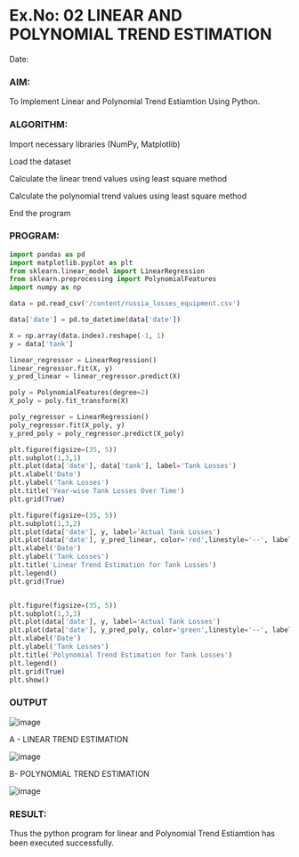 # Ex.No: 02 LINEAR AND POLYNOMIAL TREND ESTIMATION
Date:
### AIM:
To Implement Linear and Polynomial Trend Estiamtion Using Python.

### ALGORITHM:
Import necessary libraries (NumPy, Matplotlib)

Load the dataset

Calculate the linear trend values using least square method

Calculate the polynomial trend values using least square method

End the program

### PROGRAM:

```py
import pandas as pd
import matplotlib.pyplot as plt
from sklearn.linear_model import LinearRegression
from sklearn.preprocessing import PolynomialFeatures
import numpy as np
```
```py
data = pd.read_csv('/content/russia_losses_equipment.csv')
```

```py
data['date'] = pd.to_datetime(data['date'])
```

```py
X = np.array(data.index).reshape(-1, 1)
y = data['tank']
```

```py
linear_regressor = LinearRegression()
linear_regressor.fit(X, y)
y_pred_linear = linear_regressor.predict(X)
```

```py
poly = PolynomialFeatures(degree=2)
X_poly = poly.fit_transform(X)
```

```py
poly_regressor = LinearRegression()
poly_regressor.fit(X_poly, y)
y_pred_poly = poly_regressor.predict(X_poly)
```

```py
plt.figure(figsize=(35, 5))
plt.subplot(1,3,1)
plt.plot(data['date'], data['tank'], label='Tank Losses')
plt.xlabel('Date')
plt.ylabel('Tank Losses')
plt.title('Year-wise Tank Losses Over Time')
plt.grid(True)

plt.figure(figsize=(35, 5))
plt.subplot(1,3,2)
plt.plot(data['date'], y, label='Actual Tank Losses')
plt.plot(data['date'], y_pred_linear, color='red',linestyle='--', label='Linear Trend')
plt.xlabel('Date')
plt.ylabel('Tank Losses')
plt.title('Linear Trend Estimation for Tank Losses')
plt.legend()
plt.grid(True)


plt.figure(figsize=(35, 5))
plt.subplot(1,3,3)
plt.plot(data['date'], y, label='Actual Tank Losses')
plt.plot(data['date'], y_pred_poly, color='green',linestyle='--', label='Polynomial Trend (Degree 2)')
plt.xlabel('Date')
plt.ylabel('Tank Losses')
plt.title('Polynomial Trend Estimation for Tank Losses')
plt.legend()
plt.grid(True)
plt.show()
```
### OUTPUT

![image](https://github.com/user-attachments/assets/5b26ec37-1fe5-4e89-ab92-0585b48a7828)


A - LINEAR TREND ESTIMATION

![image](https://github.com/user-attachments/assets/ef9551cb-d0a4-4c2c-be1c-58ca9851d316)


B- POLYNOMIAL TREND ESTIMATION

![image](https://github.com/user-attachments/assets/ee63f555-d422-402f-a5e0-47195893ce05)


### RESULT:
Thus the python program for linear and Polynomial Trend Estiamtion has been executed successfully.
